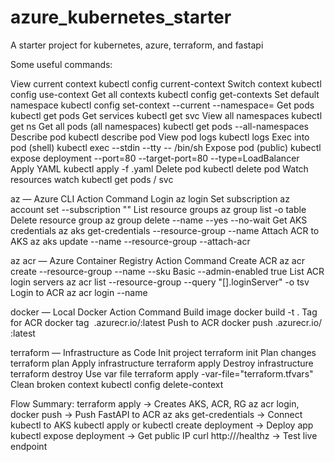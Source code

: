 # azure_kubernetes_starter
A starter project for kubernetes, azure, terraform, and fastapi

Some useful commands:

View current context	kubectl config current-context
Switch context	kubectl config use-context <name>
Get all contexts	kubectl config get-contexts
Set default namespace	kubectl config set-context --current --namespace=<ns>
Get pods	kubectl get pods
Get services	kubectl get svc
View all namespaces	kubectl get ns
Get all pods (all namespaces)	kubectl get pods --all-namespaces
Describe pod	kubectl describe pod <pod-name>
View pod logs	kubectl logs <pod-name>
Exec into pod (shell)	kubectl exec --stdin --tty <pod-name> -- /bin/sh
Expose pod (public)	kubectl expose deployment <name> --port=80 --target-port=80 --type=LoadBalancer
Apply YAML	kubectl apply -f <file>.yaml
Delete pod	kubectl delete pod <pod-name>
Watch resources	watch kubectl get pods / svc

az — Azure CLI
Action	Command
Login	az login
Set subscription	az account set --subscription "<id>"
List resource groups	az group list -o table
Delete resource group	az group delete --name <rg> --yes --no-wait
Get AKS credentials	az aks get-credentials --resource-group <rg> --name <cluster>
Attach ACR to AKS	az aks update --name <aks> --resource-group <rg> --attach-acr <acr>

az acr — Azure Container Registry
Action	Command
Create ACR	az acr create --resource-group <rg> --name <acr> --sku Basic --admin-enabled true
List ACR login servers	az acr list --resource-group <rg> --query "[].loginServer" -o tsv
Login to ACR	az acr login --name <acr>

docker — Local Docker
Action	Command
Build image	docker build -t <name> .
Tag for ACR	docker tag <image> <acr>.azurecr.io/<image>:latest
Push to ACR	docker push <acr>.azurecr.io/<image>:latest

terraform — Infrastructure as Code
Init project	terraform init
Plan changes	terraform plan
Apply infrastructure	terraform apply
Destroy infrastructure	terraform destroy
Use var file	terraform apply -var-file="terraform.tfvars"
Clean broken context	kubectl config delete-context <name>


Flow Summary:
terraform apply → Creates AKS, ACR, RG
az acr login, docker push → Push FastAPI to ACR
az aks get-credentials → Connect kubectl to AKS
kubectl apply or kubectl create deployment → Deploy app
kubectl expose deployment → Get public IP
curl http://<external-ip>/healthz → Test live endpoint

